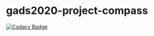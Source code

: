# gads2020-project-compass

[![Codacy Badge](https://api.codacy.com/project/badge/Grade/11c224367a324d518b9dec7a92b3be66)](https://app.codacy.com/gh/fabricethilaw/gads2020-project-compass?utm_source=github.com&utm_medium=referral&utm_content=fabricethilaw/gads2020-project-compass&utm_campaign=Badge_Grade)